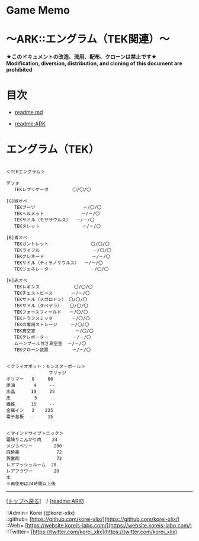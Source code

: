 # Game Memo
  
<h1>～ARK::エングラム（TEK関連）～</h1>  
  

**★このドキュメントの改造、流用、配布、クローンは禁止です★**  
    **Modification, diversion, distribution, and cloning of this document are prohibited**  
  





<h1 id="aMokuji">目次</h1>  

* [readme.md](/readme.md)

* [readme:ARK](/game_memo/ARK/readme.md)

  





<h1 id="aEngramTek">エングラム（TEK）</h1>  

```text

＜TEKエングラム＞

デフォ
   TEKレプリケータ         〇/〇/〇

[G]緑オベ
   TEKブーツ                  －/〇/〇
   TEKヘルメット              －/－/〇
   TEKサドル（モササウルス）  －/－/〇
   TEKタレット                －/－/〇

[B]青オベ
   TEKガントレット                〇/〇/〇
   TEKライフル                    －/〇/〇
   TEKグレネード                  －/－/〇
   TEKサドル（ティラノサウルス）  －/－/〇
   TEKジェネレーター              －/〇/〇

[R]赤オベ
   TEKレギンス             〇/〇/〇
   TEKチェストピース       －/－/〇
   TEKサドル（メガロドン） 〇/〇/〇
   TEKサドル（タペヤラ）   〇/〇/〇
   TEKフォースフィールド   －/〇/〇
   TEKトランスミッタ       －/〇/〇
   TEKの専用ストレージ     －/〇/〇
   TEK真空室               －/〇/〇
   TEKテレポーター         －/－/〇
   ムーンプール付き真空室  －/－/〇
   TEKクローン装置         －/－/〇


＜クライオポット：モンスターボール＞
                フリッジ
ポリマー   8     60
原油       4     --
水晶      10     25
皮         5     --
繊維      15     --
金属イン   2    225
電子基板  --     15


＜マインドワイプトニック＞
霜降りこんがり肉    24
メジョベリー        200
麻酔薬              72
興奮剤              72
レアマッシュルーム  20
レアフラワー        20
水
※再使用は24時間以上後

```
  





***
[[トップへ戻る]](/readme.md)　/
[[readme:ARK]](/game_memo/ARK/readme.md)  
  
::Admin= Korei (@korei-xlix)  
::github= [https://github.com/korei-xlix/](https://github.com/korei-xlix/)  
::Web= [https://website.koreis-labo.com/](https://website.koreis-labo.com/)  
::Twitter= [https://twitter.com/korei_xlix](https://twitter.com/korei_xlix)  
